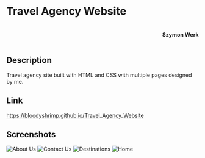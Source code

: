 # **Travel Agency Website**
<br>
<div style="text-align: right"><b>Szymon Werk</b></div>
<br>

## **Description**
Travel agency site built with HTML and CSS with multiple pages designed by me.

## **Link**
https://bloodyshrimp.github.io/Travel_Agency_Website

## **Screenshots**
![About Us](https://github.com/BloodyShrimp/Movie_Library/assets/67617288/fe93f529-eb81-48c7-9723-73a8e15db4a8)
![Contact Us](https://github.com/BloodyShrimp/Movie_Library/assets/67617288/2f1f4071-deea-4f18-bc58-9eb4d0707831)
![Destinations](https://github.com/BloodyShrimp/Movie_Library/assets/67617288/11b70b3c-b532-4008-a1e9-1a369d093f89)
![Home](https://github.com/BloodyShrimp/Movie_Library/assets/67617288/13cd4ea8-10e4-4f70-9a29-3e72da1b02a8)
